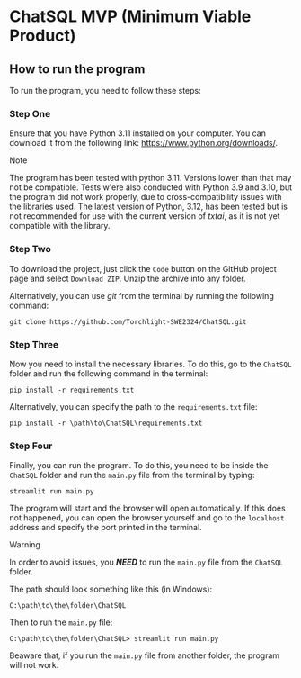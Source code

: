 # ChatSQL MVP (Minimum Viable Product)

## How to run the program

To run the program, you need to follow these steps:

### Step One

Ensure that you have Python 3.11 installed on your computer. You can download it from the following link: <https://www.python.org/downloads/>.

> [!NOTE]
> The program has been tested with python 3.11. Versions lower than that may not be compatible.
> Tests w'ere also conducted with Python 3.9 and 3.10, but the program did not work properly, due to cross-compatibility issues with the libraries used.
> The latest version of Python, 3.12, has been tested but is not recommended for use with the current version of *txtai*, as it is not yet compatible with the library.

### Step Two

To download the project, just click the ```Code``` button on the GitHub project page and select ```Download ZIP```. Unzip the archive into any folder.

Alternatively, you can use *git* from the terminal by running the following command:

```shell
git clone https://github.com/Torchlight-SWE2324/ChatSQL.git
```

### Step Three

Now you need to install the necessary libraries. To do this, go to the ```ChatSQL``` folder and run the following command in the terminal:

```shell
pip install -r requirements.txt
```

Alternatively, you can specify the path to the ```requirements.txt``` file:

```shell
pip install -r \path\to\ChatSQL\requirements.txt
```

### Step Four

Finally, you can run the program. To do this, you need to be inside the ```ChatSQL``` folder and run the ```main.py``` file from the terminal by typing:

```shell
streamlit run main.py
```

The program will start and the browser will open automatically. If this does not happened, you can open the browser yourself and go to the ```localhost``` address and specify the port printed in the terminal.

> [!WARNING]
> In order to avoid issues, you ***NEED*** to run the ```main.py``` file from the ```ChatSQL``` folder.
>
> The path should look something like this (in Windows):
>
> ```shell
> C:\path\to\the\folder\ChatSQL
> ```
>
> Then to run the ```main.py``` file:
>
> ```shell
> C:\path\to\the\folder\ChatSQL> streamlit run main.py
> ```
>
> Beaware that, if you run the ```main.py``` file from another folder, the program will not work.